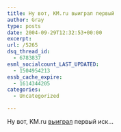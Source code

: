```yaml
---
title: Ну вот, KM.ru выиграл первый
author: Gray
type: posts
date: 2004-09-29T12:32:53+00:00
excerpt:
url: /5265
dsq_thread_id:
  - 6783837
esml_socialcount_LAST_UPDATED:
  - 1504954213
essb_cache_expire:
  - 1614344205
categories:
  - Uncategorized

---
```








Ну вот, KM.ru <a href="http://net.compulenta.ru/2004/9/29/50486/" target="_blank">выиграл</a> первый иск&#8230;